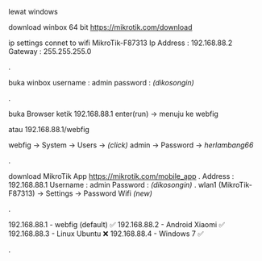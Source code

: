 lewat windows

download winbox 64 bit
https://mikrotik.com/download

ip settings connet to wifi MikroTik-F87313
Ip Address  :  192.168.88.2
Gateway  :  255.255.255.0


.

buka winbox
username : admin
password : *(dikosongin)*


.


buka Browser
ketik 192.168.88.1
enter(run) -> menuju ke webfig

atau 192.168.88.1/webfig

webfig  ->  System  ->  Users  ->  *(click)* admin  ->  Password  ->  *herlambang66*


.


download MikroTik App
https://mikrotik.com/mobile_app
.
Address : 192.168.88.1
Username : admin
Password : *(dikosongin)*
.
wlan1 (MikroTik-F87313)  ->  Settings  ->  Password Wifi *(new)*



.

192.168.88.1    -    webfig (default)    ✅
192.168.88.2    -    Android Xiaomi    ✅
192.168.88.3    -    Linux Ubuntu        ❌
192.168.88.4    -    Windows 7            ✅

.

